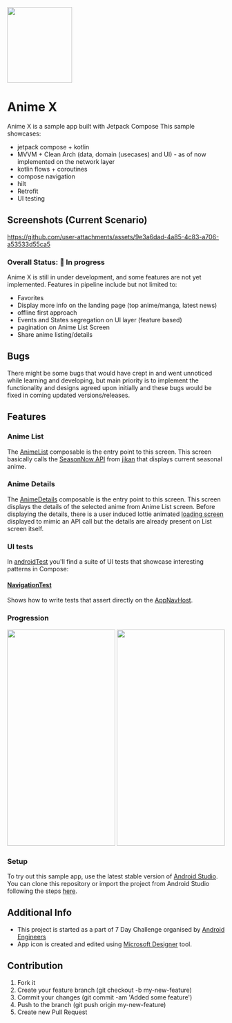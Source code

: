 <img src="https://github.com/user-attachments/assets/23afc770-8f95-4c9a-8971-2f550ba1c4d4" width= "150" height="175"/> 

# Anime X

Anime X is a sample app built with Jetpack Compose
This sample showcases:

- jetpack compose + kotlin
- MVVM + Clean Arch (data, domain (usecases) and UI) - as of now implemented on the network layer
- kotlin flows + coroutines
- compose navigation
- hilt 
- Retrofit
- UI testing

## Screenshots (Current Scenario)

https://github.com/user-attachments/assets/9e3a6dad-4a85-4c83-a706-a53533d55ca5

### Overall Status: 🚧 In progress

Anime X is still in under development, and some features are not yet implemented.
Features in pipeline include but not limited to: 
- Favorites
- Display more info on the landing page (top anime/manga, latest news)
- offline first approach
- Events and States segregation on UI layer (feature based)
- pagination on Anime List Screen
- Share anime listing/details

## Bugs
There might be some bugs that would have crept in and went unnoticed while learning and developing, but main priority is to implement the functionality and designs agreed upon initially and these bugs would be fixed in coming updated versions/releases.

## Features

### Anime List
The [AnimeList](Abhi-AnimeX/app/src/main/java/com/abhijith/animex/ui/screens/animelist/AnimeList.kt) composable is the entry point to this screen.
This screen basically calls the [SeasonNow API](https://api.jikan.moe/v4/seasons/now) from [jikan](https://jikan.moe/) that displays current seasonal anime.

### Anime Details
The [AnimeDetails](Abhi-AnimeX/app/src/main/java/com/abhijith/animex/ui/screens/animedetails/AnimeDetails.kt) composable is the entry point to this screen.
This screen displays the details of the selected anime from Anime List screen. Before displaying the details, there is a user induced lottie animated [loading screen](Abhi-AnimeX/app/src/main/java/com/abhijith/animex/ui/screens/loading/LoadingScreen.kt) displayed to mimic an API call but the details are already present on List screen itself.

### UI tests
In [androidTest](Abhi-AnimeX/app/src/androidTest/java/com/abhijith/animex) you'll find a suite of UI tests that showcase interesting patterns in Compose:

#### [NavigationTest](Abhi-AnimeX/app/src/androidTest/java/com/abhijith/animex/NavigationTest.kt)
Shows how to write tests that assert directly on the [AppNavHost](Abhi-AnimeX/app/src/main/java/com/abhijith/animex/ui/navigation/AppNavHost.kt).

### Progression
<img src="https://github.com/user-attachments/assets/d2cccce8-1183-4815-acef-4b1d4a51374e" width="250" height="500"/>
<img src="https://github.com/user-attachments/assets/d80d10e0-86b9-4ff7-80e3-e6d6ac700581" width="250" height="500"/>

### Setup
To try out this sample app, use the latest stable version
of [Android Studio](https://developer.android.com/studio).
You can clone this repository or import the
project from Android Studio following the steps
[here](https://developer.android.com/jetpack/compose/setup#sample).

## Additional Info
- This project is started as a part of 7 Day Challenge organised by [Android Engineers](https://www.linkedin.com/company/android-engineers/posts/?feedView=all)
- App icon is created and edited using [Microsoft Designer](https://designer.microsoft.com/image-creator) tool.

## Contribution

1. Fork it
2. Create your feature branch (git checkout -b my-new-feature)
3. Commit your changes (git commit -am 'Added some feature')
4. Push to the branch (git push origin my-new-feature)
5. Create new Pull Request
